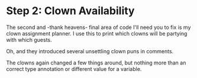 # Step 2: Clown Availability

The second and -thank heavens- final area of code I'll need you to fix is my clown assignment planner.
I use this to print which clowns will be partying with which guests.

Oh, and they introduced several unsettling clown puns in comments.

The clowns again changed a few things around, but nothing more than an correct type annotation or different value for a variable.
